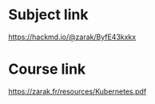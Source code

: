 # Subject link
https://hackmd.io/@zarak/ByfE43kxkx

# Course link
https://zarak.fr/resources/Kubernetes.pdf
